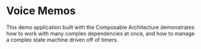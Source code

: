 # Voice Memos

This demo application built with the Composable Architecture demonstrates how to work with many complex dependencies at once, and how to manage a complex state machine driven off of timers.

